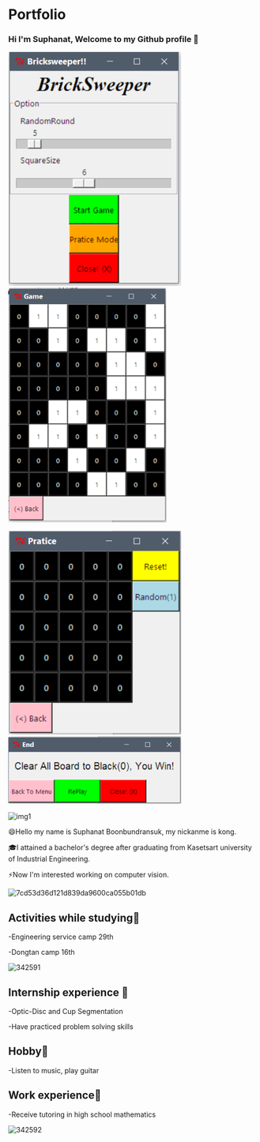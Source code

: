 # Portfolio

### Hi I'm Suphanat, Welcome to my Github profile 👋


<img src="https://raw.githubusercontent.com/fasterac/My-Profile/master/BrickSweeper/01.png" alt="search page" width="350"/>  <img src="https://raw.githubusercontent.com/fasterac/My-Profile/master/BrickSweeper/02.png" alt="search page" width="320"/> 

<img src="https://raw.githubusercontent.com/fasterac/My-Profile/master/BrickSweeper/03.png" alt="search page" width="350"/> <img src="https://raw.githubusercontent.com/fasterac/My-Profile/master/BrickSweeper/04.png" alt="search page" width="350"/> 
<br>


![img1](https://user-images.githubusercontent.com/80037547/118217812-6b20a280-b4a0-11eb-9ceb-574a2f7c9c61.jpg)


😄Hello my name is Suphanat Boonbundransuk, my nickanme is kong.

🎓I attained a bachelor's degree after graduating from Kasetsart university of Industrial Engineering.

⚡Now I'm interested working on computer vision.

![7cd53d36d121d839da9600ca055b01db](https://user-images.githubusercontent.com/80037547/118217429-a1a9ed80-b49f-11eb-9071-fa2ae3fca8d5.gif)


## Activities while studying🏢
-Engineering service camp 29th

-Dongtan camp 16th

![342591](https://user-images.githubusercontent.com/80037547/117408682-7ae93580-af3a-11eb-8614-52104be69028.jpg)


## Internship experience 🏥
-Optic-Disc and Cup Segmentation

-Have practiced problem solving skills

## Hobby🎻
-Listen to music, play guitar

## Work experience📃
-Receive tutoring in high school mathematics

![342592](https://user-images.githubusercontent.com/80037547/117410025-1333ea00-af3c-11eb-9747-9055a3868c4a.jpg)
